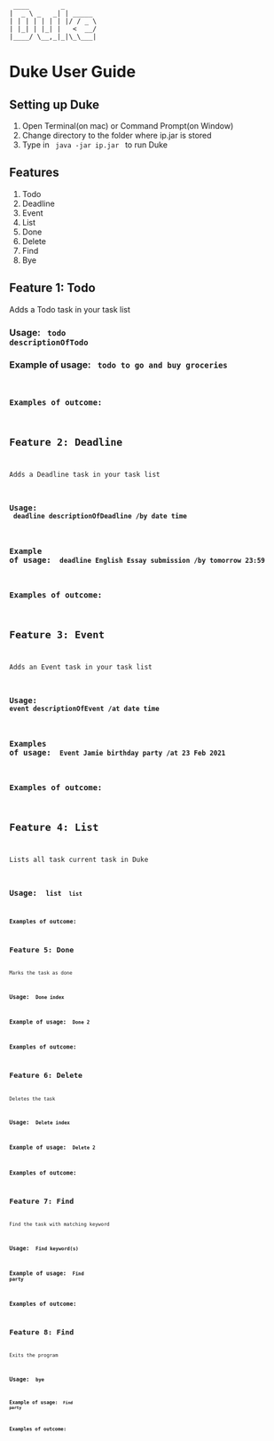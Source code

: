    ```
    ____        _        
   |  _ \ _   _| | _____ 
   | | | | | | | |/ / _ \
   | |_| | |_| |   <  __/
   |____/ \__,_|_|\_\___|
   ```
# Duke User Guide


## Setting up Duke
1. Open Terminal(on mac) or Command Prompt(on Window)
2. Change directory to the folder where ip.jar is stored
3. Type in <code> java -jar ip.jar </code> to run Duke

## Features

1. Todo
2. Deadline
3. Event
4. List
5. Done
6. Delete
7. Find
8. Bye

## Feature 1: Todo
Adds a Todo task in your task list
### Usage: <code> todo descriptionOfTodo </code>
### Example of usage: <code> todo to go and buy groceries
### Examples of outcome:


## Feature 2: Deadline
Adds a Deadline task in your task list
### Usage: <code> deadline descriptionOfDeadline /by date time</code>
### Example of usage: <code> deadline English Essay submission /by tomorrow 23:59 </code>
### Examples of outcome:


## Feature 3: Event
Adds an Event task in your task list
### Usage: <code> event descriptionOfEvent /at date time </code>
### Examples of usage: <code> Event Jamie birthday party /at 23 Feb 2021 </code>
### Examples of outcome:



##  Feature 4: List
Lists all task current task in Duke
### Usage: <code> list </bye><code> list </bye>
### Examples of outcome:




## Feature 5: Done 
Marks the task as done
### Usage: <code> Done index </code>
### Example of usage: <code> Done 2 </code>
### Examples of outcome:


## Feature 6: Delete
Deletes the task
### Usage: <code> Delete index </code>
### Example of usage:  <code> Delete 2 </code>
### Examples of outcome:

## Feature 7: Find
Find the task with matching keyword
### Usage: <code> Find keyword(s) </code>
### Example of usage: <code> Find party </code>
### Examples of outcome:

## Feature 8: Find
Exits the program
### Usage: <code> bye </bye>
### Example of usage: <code> Find party </code>
### Examples of outcome:













